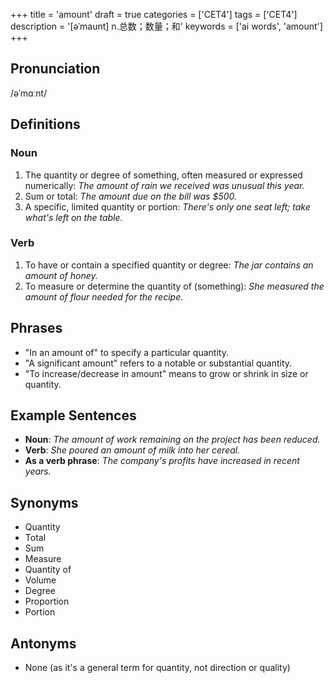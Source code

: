 +++
title = 'amount'
draft = true
categories = ['CET4']
tags = ['CET4']
description = '[əˈmaunt] n.总数；数量；和'
keywords = ['ai words', 'amount']
+++

## Pronunciation
/əˈmɑːnt/

## Definitions
### Noun
1. The quantity or degree of something, often measured or expressed numerically: *The amount of rain we received was unusual this year.*
2. Sum or total: *The amount due on the bill was $500.*
3. A specific, limited quantity or portion: *There's only one seat left; take what's left on the table.*

### Verb
1. To have or contain a specified quantity or degree: *The jar contains an amount of honey.*
2. To measure or determine the quantity of (something): *She measured the amount of flour needed for the recipe.*

## Phrases
- "In an amount of" to specify a particular quantity.
- "A significant amount" refers to a notable or substantial quantity.
- "To increase/decrease in amount" means to grow or shrink in size or quantity.

## Example Sentences
- **Noun**: *The amount of work remaining on the project has been reduced.*
- **Verb**: *She poured an amount of milk into her cereal.*
- **As a verb phrase**: *The company's profits have increased in recent years.*

## Synonyms
- Quantity
- Total
- Sum
- Measure
- Quantity of
- Volume
- Degree
- Proportion
- Portion

## Antonyms
- None (as it's a general term for quantity, not direction or quality)
